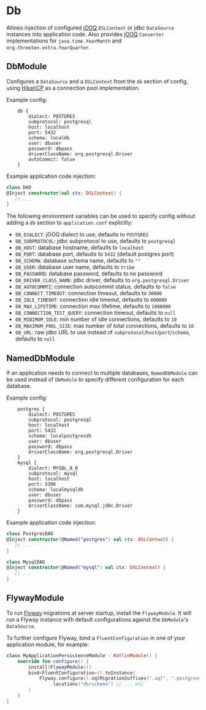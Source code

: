 Db
==
Allows injection of configured [jOOQ](https://www.jooq.org) `DSLContext` or jdbc `DataSource`
instances into application code.  Also provides [jOOQ](https://www.jooq.org) `Converter` 
implementations for `java.time.YearMonth` and `org.threeten.extra.YearQuarter`.

DbModule
--------
Configures a `DataSource` and a `DSLContext` from the `db` section of config, using
[HikariCP](https://github.com/brettwooldridge/HikariCP) as a connection pool implementation.

Example config:
```hocon
    db {
        dialect: POSTGRES
        subprotocol: postgresql
        host: localhost
        port: 5432
        schema: localdb
        user: dbuser
        password: dbpass
        driverClassName: org.postgresql.Driver
        autoCommit: false
    }
```

Example application code injection:
```kotlin
class DAO
@Inject constructor(val ctx: DSLContext) {
   // ...
}
```

The following environment variables can be used to specify config without adding a `db`
section to `application.conf` explicitly:
* `DB_DIALECT`:  jOOQ dialect to use, defaults to `POSTGRES`
* `DB_SUBPROTOCOL`:  jdbc subprotocol to use, defaults to `postgresql`
* `DB_HOST`:  database hostname, defaults to `localhost`
* `DB_PORT`:  database port, defaults to `5432` (default postgres port)
* `DB_SCHEMA`:  database schema name, defaults to `""`
* `DB_USER`:  database user name, defaults to `tribe`
* `DB_PASSWORD`:  database password, defaults to no password
* `DB_DRIVER_CLASS_NAME`:  jdbc driver, defaults to `org.postgresql.Driver`
* `DB_AUTOCOMMTI`: connection autocommit status, defaults to `false`
* `DB_CONNECT_TIMEOUT`: connection timeout, defaults to `30000` 
* `DB_IDLE_TIMEOUT`: connection idle timeout, defaults to `600000`
* `DB_MAX_LIFETIME`: connection max lifetime, defaults to `1800000`
* `DB_CONNECTION_TEST_QUERY`: connection timeout, defaults to `null`
* `DB_MINIMUM_IDLE`: min number of idle connections, defaults to `10`
* `DB_MAXIMUM_POOL_SIZE`: max number of total connections, defaults to `10`
* `DB_URL`: raw jdbc URL to use instead of `subprotocol`/`host`/`port`/`schema`, defaults to `null`

NamedDbModule
-------------
If an application needs to connect to multiple databases, `NamedDbModule` can be used
instead of `DbModule` to specify different configuration for each database.

Example config:
```hocon
    postgres {
        dialect: POSTGRES
        subprotocol: postgresql
        host: localhost
        port: 5432
        schema: localpostgresdb
        user: dbuser
        password: dbpass
        driverClassName: org.postgresql.Driver
    }
    mysql {
        dialect: MYSQL_8_0
        subprotocol: mysql
        host: localhost
        port: 3306
        schema: localmysqldb
        user: dbuser
        password: dbpass
        driverClassName: com.mysql.jdbc.Driver
    }
```

Example application code injection:
```kotlin
class PostgresDAO
@Inject constructor(@Named("postgres") val ctx: DSLContext) {
   // ...
}

class MysqlDAO
@Inject constructor(@Named("mysql") val ctx: DSLContext) {
   // ...
}
```

FlywayModule
------------
To run [Flyway](https://flywaydb.org) migrations at server startup, install the `FlywayModule`.
It will run a Flyway instance with default configurations against the `DbModule`'s `DataSource`.

To further configure Flyway, bind a `FluentConfiguration` in one of your application module, for example:
```kotlin
class MyApplicationPersistenceModule : KotlinModule() {
    override fun configure() {
        install(FlywayModule())
        bind<FluentConfiguration>().toInstance(
            Flyway.configure().sqlMigrationSuffixes(".sql", ".postgresql")
                .locations("db/schema") // ... etc
        )
    }
}
```